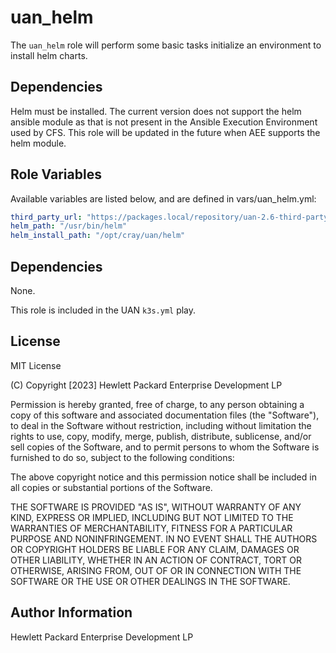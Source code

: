 uan_helm
=========

The `uan_helm` role will perform some basic tasks initialize an environment
to install helm charts.

Dependencies
------------

Helm must be installed. The current version does not support the helm ansible module
as that is not present in the Ansible Execution Environment used by CFS. This role
will be updated in the future when AEE supports the helm module.

Role Variables
--------------

Available variables are listed below, and are defined in vars/uan_helm.yml:

```yaml
third_party_url: "https://packages.local/repository/uan-2.6-third-party"
helm_path: "/usr/bin/helm"
helm_install_path: "/opt/cray/uan/helm"
```

Dependencies
------------

None.

This role is included in the UAN `k3s.yml` play.

License
-------

MIT License

(C) Copyright [2023] Hewlett Packard Enterprise Development LP

Permission is hereby granted, free of charge, to any person obtaining a
copy of this software and associated documentation files (the "Software"),
to deal in the Software without restriction, including without limitation
the rights to use, copy, modify, merge, publish, distribute, sublicense,
and/or sell copies of the Software, and to permit persons to whom the
Software is furnished to do so, subject to the following conditions:

The above copyright notice and this permission notice shall be included
in all copies or substantial portions of the Software.

THE SOFTWARE IS PROVIDED "AS IS", WITHOUT WARRANTY OF ANY KIND, EXPRESS OR
IMPLIED, INCLUDING BUT NOT LIMITED TO THE WARRANTIES OF MERCHANTABILITY,
FITNESS FOR A PARTICULAR PURPOSE AND NONINFRINGEMENT. IN NO EVENT SHALL
THE AUTHORS OR COPYRIGHT HOLDERS BE LIABLE FOR ANY CLAIM, DAMAGES OR
OTHER LIABILITY, WHETHER IN AN ACTION OF CONTRACT, TORT OR OTHERWISE,
ARISING FROM, OUT OF OR IN CONNECTION WITH THE SOFTWARE OR THE USE OR
OTHER DEALINGS IN THE SOFTWARE.

Author Information
------------------

Hewlett Packard Enterprise Development LP
